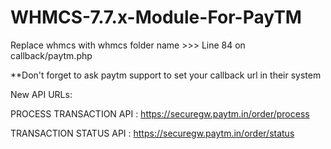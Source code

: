# WHMCS-7.7.x-Module-For-PayTM

Replace whmcs with whmcs folder name >>> Line 84 on callback/paytm.php


**Don't forget to ask paytm support to set your callback url in their system

New API URLs:

PROCESS TRANSACTION API	: https://securegw.paytm.in/order/process

TRANSACTION STATUS API	: https://securegw.paytm.in/order/status
